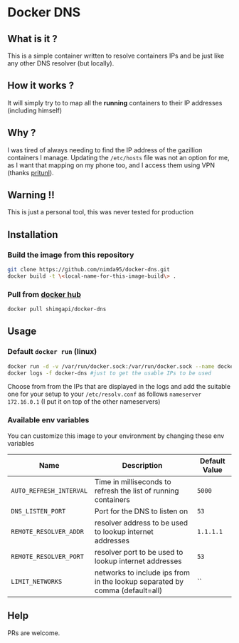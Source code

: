 # Docker DNS
## What is it ?
This is a simple container written to resolve containers IPs and be just like any other DNS resolver (but locally).
## How it works ?
It will simply try to to map all the **running** containers to their IP addresses (including himself)
## Why ?
I was tired of always needing to find the IP address of the gazillion containers I manage.
Updating the `/etc/hosts` file was not an option for me, as I want that mapping on my phone too, and I access them using VPN (thanks [pritunl](https://pritunl.com/)).
## Warning !!
This is just a personal tool, this was never tested for production

## Installation

### Build the image from this repository
```bash
git clone https://github.com/nimda95/docker-dns.git
docker build -t \<local-name-for-this-image-build\> .
```
### Pull from [docker hub](https://hub.docker.com)
```bash
docker pull shimgapi/docker-dns
```

## Usage

### Default `docker run` (linux)
```bash
docker run -d -v /var/run/docker.sock:/var/run/docker.sock --name docker-dns docker-dns
docker logs -f docker-dns #just to get the usable IPs to be used
```
Choose from from the IPs  that are displayed in the logs and add the suitable one for your setup to your `/etc/resolv.conf` as follows `nameserver 172.16.0.1` (I put it on top of the other nameservers)
### Available env variables

You can customize this image to your environment by changing these env variables 

| Name                  |Description                                                                |Default Value|
|-----------------------|---------------------------------------------------------------------------|-------------|
|`AUTO_REFRESH_INTERVAL`|Time in milliseconds to refresh the list of running containers             |`5000`       |
|`DNS_LISTEN_PORT`      |Port for the DNS to listen on                                              |`53`         |
|`REMOTE_RESOLVER_ADDR` |resolver address to be used to lookup internet addresses                   |`1.1.1.1`    |
|`REMOTE_RESOLVER_PORT` |resolver port to be used to lookup internet addresses                      |`53`         |
|`LIMIT_NETWORKS`       |networks to include ips from in the lookup separated by comma (default=all)|``           |

## Help
PRs are welcome.


